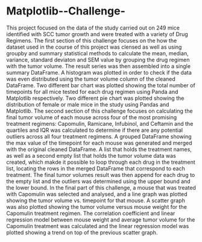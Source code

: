 # Matplotlib--Challenge-
This project focused on the data of the study carried out on 249 mice identified with SCC tumor growth and were treated with a variety of Drug Regimens.
The first section of this challenge focuses on the how the dataset used in the course of this project was clensed as well as using groupby and summary statistical methods to calculate the mean, median, variance, standard deviaton and SEM value by grouping the drug regimen with the tumor volume. The result series was then assembled into a single summary DataFrame.
A histogram was plotted in order to check if the data was even distributed using the tumor volume column of the cleaned DataFrame. Two different bar chart was plotted showing the total number of timepoints for all mice tested for each drug regimen using Panda and Matplotlib respectively.
Two different pie chart was plotted showing the distribution of female or male mice in the study using Pandas and Matplotlib.
The second section of this challenge focuses on calculating the final tumor volume of each mouse across four of the most promising treatment regimens: Capomulin, Ramicane, Infubinol, and Ceftamin and the quartiles and IQR was calculated to determine if there are any potential outliers across all four treatment regimens.
A grouped DataFrame showing the max value of the timepoint for each mouse was generated and merged with the original cleaned DataFrame. A list that holds the treatment names, as well as a second empty list that holds the tumor volume data was created, which makde it possible to loop through each drug in the treatment list, locating the rows in the merged DataFrame that correspond to each treatment.  The final tumor volumes result was then append for each drug to the empty list and the outliers was determined using the upper bound and the lower bound.
In the final part of this challenge, a mouse that was treated with Capomulin was selected and analysed, and a line graph was plotted showing the tumor volume vs. timepoint for that mouse.
A scatter graph was also plotted showing the tumor volume versus mouse weight for the Capomulin treatment regimen. The correlation coefficient and linear regression model between mouse weight and average tumor volume for the Capomulin treatment was calculated and the linear regression model was plotted showing a trend on top of the previous scatter graph.
